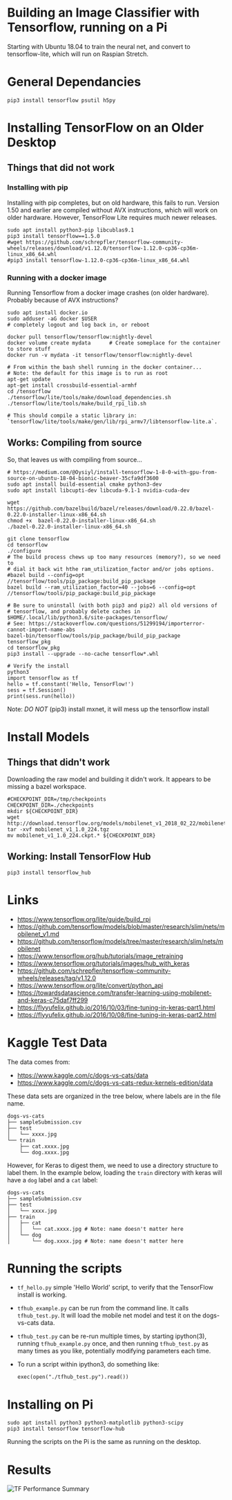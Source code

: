 Building an Image Classifier with Tensorflow, running on a Pi
==============================================================

Starting with Ubuntu 18.04 to train the neural net, and convert to
tensorflow-lite, which will run on Raspian Stretch.

# General Dependancies

    pip3 install tensorflow psutil h5py

# Installing TensorFlow on an Older Desktop

## Things that did not work

### Installing with pip
Installing with pip completes, but on old hardware, this fails to run.
Version 1.50 and earlier are compiled without AVX instructions, which will work
on older hardware. However, TensorFlow Lite requires much newer releases.

    sudo apt install python3-pip libcublas9.1
    pip3 install tensorflow==1.5.0
    #wget https://github.com/schrepfler/tensorflow-community-wheels/releases/download/v1.12.0/tensorflow-1.12.0-cp36-cp36m-linux_x86_64.whl
    #pip3 install tensorflow-1.12.0-cp36-cp36m-linux_x86_64.whl
    
### Running with a docker image
Running Tensorflow from a docker image crashes (on older hardware). Probably 
because of AVX instructions?

    sudo apt install docker.io
    sudo adduser -aG docker $USER
    # completely logout and log back in, or reboot 
    
    docker pull tensorflow/tensorflow:nightly-devel
    docker volume create mydata      # Create someplace for the container to store stuff
    docker run -v mydata -it tensorflow/tensorflow:nightly-devel
    
    # From within the bash shell running in the docker container...
    # Note: the default for this image is to run as root
    apt-get update
    apt-get install crossbuild-essential-armhf
    cd /tensorflow
    ./tensorflow/lite/tools/make/download_dependencies.sh
    ./tensorflow/lite/tools/make/build_rpi_lib.sh

    # This should compile a static library in: `tensorflow/lite/tools/make/gen/lib/rpi_armv7/libtensorflow-lite.a`.

## Works: Compiling from source
So, that leaves us with compiling from source...

    # https://medium.com/@Oysiyl/install-tensorflow-1-8-0-with-gpu-from-source-on-ubuntu-18-04-bionic-beaver-35cfa9df3600
    sudo apt install build-essential cmake python3-dev
    sudo apt install libcupti-dev libcuda-9.1-1 nvidia-cuda-dev

    wget https://github.com/bazelbuild/bazel/releases/download/0.22.0/bazel-0.22.0-installer-linux-x86_64.sh
    chmod +x  bazel-0.22.0-installer-linux-x86_64.sh
    ./bazel-0.22.0-installer-linux-x86_64.sh

    git clone tensorflow
    cd tensorflow
    ./configure
    # The build process chews up too many resources (memory?), so we need to
    # dial it back wit hthe ram_utilization_factor and/or jobs options.
    #bazel build --config=opt //tensorflow/tools/pip_package:build_pip_package
    bazel build --ram_utilization_factor=40 --jobs=6 --config=opt //tensorflow/tools/pip_package:build_pip_package

    # Be sure to uninstall (with both pip3 and pip2) all old versions of
    # tensorflow, and probably delete caches in $HOME/.local/lib/python3.6/site-packages/tensorflow/
    # See: https://stackoverflow.com/questions/51299194/importerror-cannot-import-name-abs
    bazel-bin/tensorflow/tools/pip_package/build_pip_package tensorflow_pkg
    cd tensorflow_pkg
    pip3 install --upgrade --no-cache tensorflow*.whl

    # Verify the install
    python3
    import tensorflow as tf
    hello = tf.constant('Hello, TensorFlow!')
    sess = tf.Session()
    print(sess.run(hello))

Note: *DO NOT* (pip3) install mxnet, it will mess up the tensorflow install

# Install Models

## Things that didn't work
Downloading the raw model and building it didn't work. It appears to be missing
a bazel workspace.

    #CHECKPOINT_DIR=/tmp/checkpoints
    CHECKPOINT_DIR=./checkpoints
    mkdir ${CHECKPOINT_DIR}
    wget http://download.tensorflow.org/models/mobilenet_v1_2018_02_22/mobilenet_v1_1.0_224.tgz
    tar -xvf mobilenet_v1_1.0_224.tgz
    mv mobilenet_v1_1.0_224.ckpt.* ${CHECKPOINT_DIR}

## Working: Install TensorFlow Hub

    pip3 install tensorflow_hub

# Links
- https://www.tensorflow.org/lite/guide/build_rpi
- https://github.com/tensorflow/models/blob/master/research/slim/nets/mobilenet_v1.md
- https://github.com/tensorflow/models/tree/master/research/slim/nets/mobilenet 
- https://www.tensorflow.org/hub/tutorials/image_retraining 
- https://www.tensorflow.org/tutorials/images/hub_with_keras
- https://github.com/schrepfler/tensorflow-community-wheels/releases/tag/v1.12.0
- https://www.tensorflow.org/lite/convert/python_api
- https://towardsdatascience.com/transfer-learning-using-mobilenet-and-keras-c75daf7ff299
- https://flyyufelix.github.io/2016/10/03/fine-tuning-in-keras-part1.html
- https://flyyufelix.github.io/2016/10/08/fine-tuning-in-keras-part2.html

# Kaggle Test Data
The data comes from:
- https://www.kaggle.com/c/dogs-vs-cats/data
- https://www.kaggle.com/c/dogs-vs-cats-redux-kernels-edition/data

These data sets are organized in the tree below, where labels are in the file
name.

    dogs-vs-cats
    ├── sampleSubmission.csv
    ├── test
    │   └── xxxx.jpg
    └── train
        ├── cat.xxxx.jpg
        └── dog.xxxx.jpg

However, for Keras to digest them, we need to use a directory structure to label
them. In the example below, loading the `train` directory with keras will have a
`dog` label and a `cat` label:

    dogs-vs-cats
    ├── sampleSubmission.csv
    ├── test
    │   └── xxxx.jpg
    ├── train
    │   ├── cat
    │   │   └── cat.xxxx.jpg # Note: name doesn't matter here
    │   └── dog
    │       └── dog.xxxx.jpg # Note: name doesn't matter here

# Running the scripts
- `tf_hello.py` simple 'Hello World' script, to verify that the TensorFlow
install is working.

- `tfhub_example.py` can be run from the command line. It calls `tfhub_test.py`.
It will load the mobile net model and test it on the dogs-vs-cats data.

- `tfhub_test.py` can be re-run multiple times, by starting ipython(3), running
`tfhub_example.py` once, and then running `tfhub_test.py` as many times as you
like, potentially modifying parameters each time.

- To run a script within ipython3, do something like:

    ```
    exec(open("./tfhub_test.py").read())
    ```

# Installing on Pi

    sudo apt install python3 python3-matplotlib python3-scipy
    pip3 install tensorflow tensorflow-hub

Running the scripts on the Pi is the same as running on the desktop.

# Results

![TF Performance Summary](./TF_Performance_Summary.png)

[comment]: # (vim: ts=4:sw=4)
